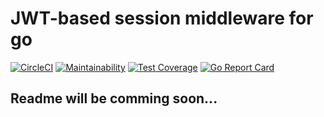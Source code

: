 # JWT-based session middleware for go

[![CircleCI]][CircleCi Link]
[![Maintainability]][Maintainability Link]
[![Test Coverage]][Test Coverage Link]
[![Go Report Card]][Go Report Card Link]

[CircleCI]: https://circleci.com/gh/hiroaki-yamamoto/gauth.svg?style=svg
[CircleCi Link]: https://circleci.com/gh/hiroaki-yamamoto/gauth
[Maintainability]: https://api.codeclimate.com/v1/badges/f6d582ecf0d16d32819a/maintainability
[Maintainability Link]: https://codeclimate.com/github/hiroaki-yamamoto/gauth/maintainability
[Test Coverage]: https://api.codeclimate.com/v1/badges/f6d582ecf0d16d32819a/test_coverage
[Test Coverage Link]: https://codeclimate.com/github/hiroaki-yamamoto/gauth/test_coverage
[Go Report Card]: https://goreportcard.com/badge/github.com/hiroaki-yamamoto/gauth
[Go Report Card Link]: https://goreportcard.com/report/github.com/hiroaki-yamamoto/gauth

## Readme will be comming soon...
